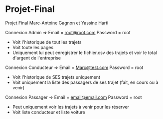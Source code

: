 # Projet-Final
Projet Final Marc-Antoine Gagnon et Yassine Harti

Connexion Admin          => Email = root@root.com     Password = root
- Voit l'historique de tout les trajets
- Voit toute les pages
- Uniquement lui peut enregistrer le fichier.csv des trajets et voir le total d'argent de l'entreprise

Connexion Conducteur     => Email = Marc@test.com     Password = root
- Voit l'historique de SES trajets uniquement
- Voit uniquement la liste des passagers de ses trajet (fait, en cours ou à venir)

Connexion Passager       => Email = email@email.com   Password = root
- Peut uniquement voir les trajets à venir pour les réserver
- Voit liste conducteur et liste voiture
